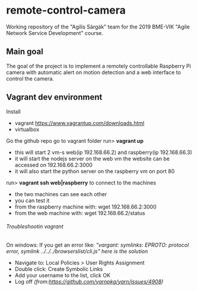 # remote-control-camera
Working repository of the "Agilis Sárgák" team for the 2019 BME-VIK "Agile Network Service Development" course.

## Main goal
The goal of the project is to implement a remotely controllable Raspberry Pi camera with automatic alert on motion detection and a web interface to control the camera.

## Vagrant dev environment
Install
- vagrant https://www.vagrantup.com/downloads.html
- virtualbox

Go the github repo go to vagrant folder
run> **vagrant up** 
-   this will start 2 vm-s web(ip 192.168.66.2) and raspberry(ip 192.168.66.3)
-   it will start the nodejs server on the web vm the website can be accessed on 192.168.66.2:3000
-   it will also start the python server on the raspberry vm on port 80

run> **vagrant ssh web|raspberry** to connect to the machines
-   the two machines can see each other 
-   you can test it 
-   from the raspberry machine with: wget 192.168.66.2:3000
-   from the web machine with: wget 192.168.66.2/status


###### Troubleshootin vagrant
On windows:
If you get an error like: *"vargant: symlinks: EPROTO: protocol error, symlink ../../../browserslist/cli.js" here is the solution*
-   Navigate to: Local Policies > User Rights Assignment
-   Double click: Create Symbolic Links
-   Add your username to the list, click OK
-   Log off *(from:https://github.com/yarnpkg/yarn/issues/4908)*
